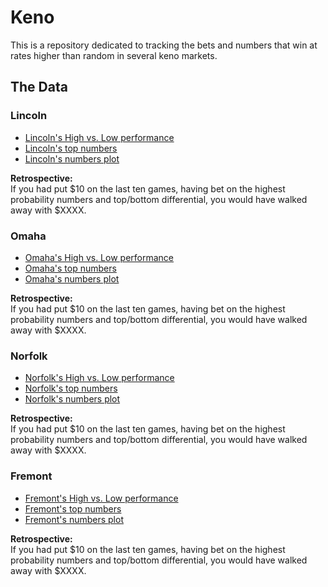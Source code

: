 # Keno  

This is a repository dedicated to tracking the bets and numbers that win at rates higher than random in several keno markets.

## The Data  

### Lincoln  

 - [Lincoln's High vs. Low performance](https://github.com/azdaly/Keno/blob/main/data/output/lincoln_top_vs_bottom.html)  
 - [Lincoln's top numbers](https://github.com/azdaly/Keno/blob/main/data/output/Lincoln_top_numbers.txt)
 - [Lincoln's numbers plot](https://github.com/azdaly/Keno/blob/main/data/output/lincoln_top_numbers.html)
 
 **Retrospective:**  
 If you had put $10 on the last ten games, having bet on the highest probability numbers and top/bottom differential, you would have walked away with $XXXX.
 
### Omaha  

 - [Omaha's High vs. Low performance](https://github.com/azdaly/Keno/blob/main/data/output/omaha_top_vs_bottom.html)  
 - [Omaha's top numbers](https://github.com/azdaly/Keno/blob/main/data/output/Omaha_top_numbers.txt)
 - [Omaha's numbers plot](https://github.com/azdaly/Keno/blob/main/data/output/omaha_top_numbers.html)

 **Retrospective:**  
 If you had put $10 on the last ten games, having bet on the highest probability numbers and top/bottom differential, you would have walked away with $XXXX.
 
### Norfolk  

 - [Norfolk's High vs. Low performance](https://github.com/azdaly/Keno/blob/main/data/output/norfolk_top_vs_bottom.html)  
 - [Norfolk's top numbers](https://github.com/azdaly/Keno/blob/main/data/output/Norfolk_top_numbers.txt)
 - [Norfolk's numbers plot](https://github.com/azdaly/Keno/blob/main/data/output/norfolk_top_numbers.html) 

 **Retrospective:**  
 If you had put $10 on the last ten games, having bet on the highest probability numbers and top/bottom differential, you would have walked away with $XXXX.
 
### Fremont  

 - [Fremont's High vs. Low performance](https://github.com/azdaly/Keno/blob/main/data/output/fremont_top_vs_bottom.html)  
 - [Fremont's top numbers](https://github.com/azdaly/Keno/blob/main/data/output/Fremont_top_numbers.txt)
 - [Fremont's numbers plot](https://github.com/azdaly/Keno/blob/main/data/output/fremont_top_numbers.html)

 **Retrospective:**  
 If you had put $10 on the last ten games, having bet on the highest probability numbers and top/bottom differential, you would have walked away with $XXXX.
 
